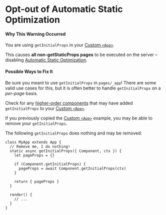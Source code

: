 Opt-out of Automatic Static Optimization
========================================

#### Why This Warning Occurred

You are using `getInitialProps` in your [Custom `<App>`](https://nextjs.org/docs/advanced-features/custom-app).

This causes **all non-getStaticProps pages** to be executed on the server – disabling [Automatic Static Optimization](https://nextjs.org/docs/advanced-features/automatic-static-optimization).

#### Possible Ways to Fix It

Be sure you meant to use `getInitialProps` in `pages/_app`! There are some valid use cases for this, but it is often better to handle `getInitialProps` on a *per-page* basis.

Check for any [higher-order components](https://reactjs.org/docs/higher-order-components.html) that may have added `getInitialProps` to your [Custom `<App>`](https://nextjs.org/docs/advanced-features/custom-app).

If you previously copied the [Custom `<App>`](https://nextjs.org/docs/advanced-features/custom-app) example, you may be able to remove your `getInitialProps`.

The following `getInitialProps` does nothing and may be removed:

    class MyApp extends App {
      // Remove me, I do nothing!
      static async getInitialProps({ Component, ctx }) {
        let pageProps = {}

        if (Component.getInitialProps) {
          pageProps = await Component.getInitialProps(ctx)
        }

        return { pageProps }
      }

      render() {
        // ...
      }
    }

